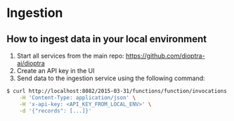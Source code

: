 # Ingestion

## How to ingest data in your local environment

1. Start all services from the main repo: https://github.com/dioptra-ai/dioptra
2. Create an API key in the UI
3. Send data to the ingestion service using the following command:

```bash
$ curl http://localhost:8082/2015-03-31/functions/function/invocations \
    -H 'Content-Type: application/json' \
    -H 'x-api-key: <API_KEY_FROM_LOCAL_ENV>' \
    -d '{"records": [...]}'
```
